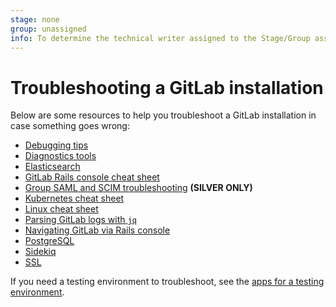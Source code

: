 ```yaml
---
stage: none
group: unassigned
info: To determine the technical writer assigned to the Stage/Group associated with this page, see https://about.gitlab.com/handbook/engineering/ux/technical-writing/#assignments
---
```


# Troubleshooting a GitLab installation

Below are some resources to help you troubleshoot a GitLab installation
in case something goes wrong:

- [Debugging tips](debug.md)
- [Diagnostics tools](diagnostics_tools.md)
- [Elasticsearch](elasticsearch.md)
- [GitLab Rails console cheat sheet](gitlab_rails_cheat_sheet.md)
- [Group SAML and SCIM troubleshooting](group_saml_scim.md) **(SILVER ONLY)**
- [Kubernetes cheat sheet](kubernetes_cheat_sheet.md)
- [Linux cheat sheet](linux_cheat_sheet.md)
- [Parsing GitLab logs with `jq`](log_parsing.md)
- [Navigating GitLab via Rails console](navigating_gitlab_via_rails_console.md)
- [PostgreSQL](postgresql.md)
- [Sidekiq](sidekiq.md)
- [SSL](ssl.md)

If you need a testing environment to troubleshoot, see the
[apps for a testing environment](test_environments.md).
